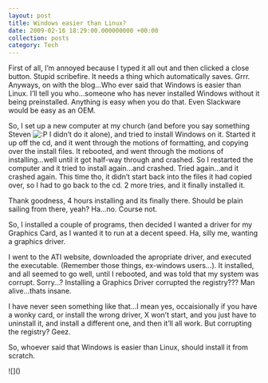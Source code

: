 ```yaml
---
layout: post
title: Windows easier than Linux?
date: 2009-02-16 18:29:00.000000000 +00:00
collection: posts
category: Tech
---
```


<div>First of all, I’m annoyed because I typed it all out and then clicked a close button. Stupid scribefire. It needs a thing which automatically saves. Grrr. Anyways, on with the blog…Who ever said that Windows is easier than Linux. I’ll tell you who…someone who has never installed Windows without it being preinstalled. Anything is easy when you do that. Even Slackware would be easy as an OEM.

So, I set up a new computer at my church (and before you say something Steven ![:P](http://www.10people.co.uk/wp-includes/images/smilies/icon_razz.gif) I didn’t do it alone), and tried to install Windows on it. Started it up off the cd, and it went through the motions of formatting, and copying over the install files. It rebooted, and went through the motions of installing…well until it got half-way through and crashed. So I restarted the computer and it tried to install again…and crashed. Tried again…and it crashed again. This time tho, it didn’t start back into the files it had copied over, so I had to go back to the cd. 2 more tries, and it finally installed it.

Thank goodness, 4 hours installing and its finally there. Should be plain sailing from there, yeah? Ha…no. Course not.

So, I installed a couple of programs, then decided I wanted a driver for my Graphics Card, as I wanted it to run at a decent speed. Ha, silly me, wanting a graphics driver.

I went to the ATI website, downloaded the apropriate driver, and executed the executable. (Remember those things, ex-windows users…). It installed, and all seemed to go well, until I rebooted, and was told that my system was corrupt. Sorry…? Installing a Graphics Driver corrupted the registry??? Man alive…thats insane.

I have never seen something like that…I mean yes, occaisionally if you have a wonky card, or install the wrong driver, X won’t start, and you just have to uninstall it, and install a different one, and then it’ll all work. But corrupting the registry? Geez.

So, whoever said that Windows is easier than Linux, should install it from scratch.

<div class="zemanta-pixie">![]()</div></div>
